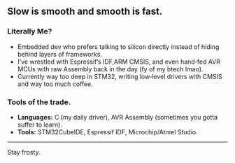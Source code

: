 
## Slow is smooth and smooth is fast.

### Literally Me?

* Embedded dev who prefers talking to silicon directly instead of hiding behind layers of frameworks.
* I’ve wrestled with Espressif’s IDF,ARM CMSIS, and even hand‑fed AVR MCUs with raw Assembly back in the day (fy of my btech lmao).
* Currently way too deep in STM32, writing low‑level drivers with CMSIS and way too much coffee.

### Tools of the trade.

* **Languages:** C (my daily driver), AVR Assembly (sometimes you gotta suffer to learn).
* **Tools:** STM32CubeIDE, Espressif IDF, Microchip/Atmel Studio.

---

Stay frosty.

